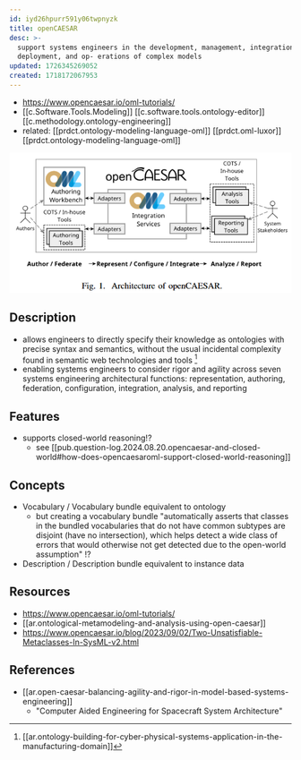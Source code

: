 ```yaml
---
id: iyd26hpurr591y06twpnyzk
title: openCAESAR
desc: >-
  support systems engineers in the development, management, integration,
  deployment, and op- erations of complex models
updated: 1726345269052
created: 1718172067953
---
```


- https://www.opencaesar.io/oml-tutorials/
- [[c.Software.Tools.Modeling]] [[c.software.tools.ontology-editor]] [[c.methodology.ontology-engineering]]
- related: [[prdct.ontology-modeling-language-oml]] [[prdct.oml-luxor]] [[prdct.ontology-modeling-language-oml]]

![](/assets/images/2024-08-20-11-52-13.png)

## Description

- allows engineers to directly specify their knowledge as ontologies with precise syntax and semantics, without the usual incidental complexity found in semantic web technologies and tools [^8]
- enabling systems engineers to consider rigor and agility across seven systems engineering architectural functions: representation, authoring, federation, configuration, integration, analysis, and reporting

## Features

- supports closed-world reasoning!? 
  - see [[pub.question-log.2024.08.20.opencaesar-and-closed-world#how-does-opencaesaroml-support-closed-world-reasoning]]

## Concepts

- Vocabulary / Vocabulary bundle equivalent to ontology
  - but creating a vocabulary bundle "automatically asserts that classes in the bundled vocabularies that do not have common subtypes are disjoint (have no intersection), which helps detect a wide class of errors that would otherwise not get detected due to the open-world assumption" !?
- Description / Description bundle equivalent to instance data

## Resources

- https://www.opencaesar.io/oml-tutorials/
- [[ar.ontological-metamodeling-and-analysis-using-open-caesar]]
- https://www.opencaesar.io/blog/2023/09/02/Two-Unsatisfiable-Metaclasses-In-SysML-v2.html


## References

- [[ar.open-caesar-balancing-agility-and-rigor-in-model-based-systems-engineering]]
  - "Computer Aided Engineering for Spacecraft System Architecture"
[^8]: [[ar.ontology-building-for-cyber-physical-systems-application-in-the-manufacturing-domain]]